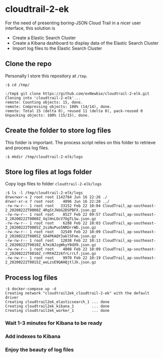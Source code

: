# cloudtrail-2-ek
For the need of presenting boring-JSON Cloud Trail in a nicer user interface, this solution is 
* Create a Elastic Search Cluster
* Create a Kibana dashboard to display data of the Elastic Search Cluster
* Import log files to the Elastic Search Cluster


## Clone the repo
Personally I store this repository at `/tmp`.  
```
:$ cd /tmp/

:/tmp$ git clone https://github.com/exNewbie/cloudtrail-2-elk.git
Cloning into 'cloudtrail-2-elk'...
remote: Counting objects: 15, done.
remote: Compressing objects: 100% (14/14), done.
remote: Total 15 (delta 0), reused 11 (delta 0), pack-reused 0
Unpacking objects: 100% (15/15), done.
```

## Create the folder to store log files
This folder is important. The process script relies on this folder to retrieve and process log files. 

```
:$ mkdir /tmp/cloudtrail-2-elk/logs
```

## Store log files at logs folder
Copy logs files to folder `cloudtrail-2-elk/logs`

```
:$ ls -l /tmp/cloudtrail-2-elk/logs
drwxrwxr-x 2 root root 1142784 Jun 16 22:26 ./
drwxr-xr-x 7 root root    4096 Jun 16 22:28 ../
-rw-rw-r-- 1 root root   33152 Feb 22 10:04 CloudTrail_ap-southeast-2_20200222T0000Z_4RqStJkbG2DSPBFX.json.gz
-rw-rw-r-- 1 root root    8527 Feb 22 09:57 CloudTrail_ap-southeast-2_20200222T0000Z_XqlHnLOcV7OgTLSw.json.gz
-rw-rw-r-- 1 root root    6288 Feb 22 10:03 CloudTrail_ap-southeast-2_20200222T0005Z_2siNuPuo5NRDrrWD.json.gz
-rw-rw-r-- 1 root root   32549 Feb 22 10:09 CloudTrail_ap-southeast-2_20200222T0005Z_SO4PKAQY3akl5Fnm.json.gz
-rw-rw-r-- 1 root root   12038 Feb 22 10:13 CloudTrail_ap-southeast-2_20200222T0010Z_k7miNJzgWkyY0dX9.json.gz
-rw-rw-r-- 1 root root    4008 Feb 22 10:09 CloudTrail_ap-southeast-2_20200222T0010Z_rrMtHZZz6frLrrLf.json.gz
-rw-rw-r-- 1 root root    9970 Feb 22 10:19 CloudTrail_ap-southeast-2_20200222T0015Z_eeLzsE9QAHQjtlJk.json.gz
```

## Process log files

```
:$ docker-compose up -d
Creating network "cloudtrail2ek_cloudtrail-2-ek" with the default driver
Creating cloudtrail2ek_elasticsearch_1 ... done
Creating cloudtrail2ek_kibana_1        ... done
Creating cloudtrail2ek_worker_1        ... done
```

### Wait 1-3 minutes for Kibana to be ready


### Add indexes to Kibana


### Enjoy the beauty of log files
